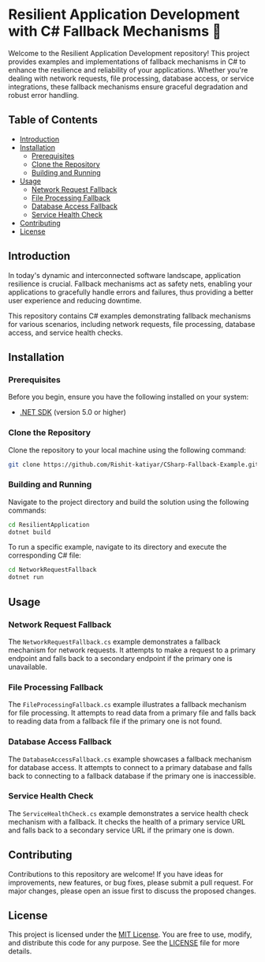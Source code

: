# Resilient Application Development with C# Fallback Mechanisms 🚀

Welcome to the Resilient Application Development repository! This project provides examples and implementations of fallback mechanisms in C# to enhance the resilience and reliability of your applications. Whether you're dealing with network requests, file processing, database access, or service integrations, these fallback mechanisms ensure graceful degradation and robust error handling.

## Table of Contents

- [Introduction](#introduction)
- [Installation](#installation)
  - [Prerequisites](#prerequisites)
  - [Clone the Repository](#clone-the-repository)
  - [Building and Running](#building-and-running)
- [Usage](#usage)
  - [Network Request Fallback](#network-request-fallback)
  - [File Processing Fallback](#file-processing-fallback)
  - [Database Access Fallback](#database-access-fallback)
  - [Service Health Check](#service-health-check)
- [Contributing](#contributing)
- [License](#license)

## Introduction

In today's dynamic and interconnected software landscape, application resilience is crucial. Fallback mechanisms act as safety nets, enabling your applications to gracefully handle errors and failures, thus providing a better user experience and reducing downtime.

This repository contains C# examples demonstrating fallback mechanisms for various scenarios, including network requests, file processing, database access, and service health checks.

## Installation

### Prerequisites

Before you begin, ensure you have the following installed on your system:

- [.NET SDK](https://dotnet.microsoft.com/download) (version 5.0 or higher)

### Clone the Repository

Clone the repository to your local machine using the following command:

```bash
git clone https://github.com/Rishit-katiyar/CSharp-Fallback-Example.git
```

### Building and Running

Navigate to the project directory and build the solution using the following commands:

```bash
cd ResilientApplication
dotnet build
```

To run a specific example, navigate to its directory and execute the corresponding C# file:

```bash
cd NetworkRequestFallback
dotnet run
```

## Usage

### Network Request Fallback

The `NetworkRequestFallback.cs` example demonstrates a fallback mechanism for network requests. It attempts to make a request to a primary endpoint and falls back to a secondary endpoint if the primary one is unavailable.

### File Processing Fallback

The `FileProcessingFallback.cs` example illustrates a fallback mechanism for file processing. It attempts to read data from a primary file and falls back to reading data from a fallback file if the primary one is not found.

### Database Access Fallback

The `DatabaseAccessFallback.cs` example showcases a fallback mechanism for database access. It attempts to connect to a primary database and falls back to connecting to a fallback database if the primary one is inaccessible.

### Service Health Check

The `ServiceHealthCheck.cs` example demonstrates a service health check mechanism with a fallback. It checks the health of a primary service URL and falls back to a secondary service URL if the primary one is down.

## Contributing

Contributions to this repository are welcome! If you have ideas for improvements, new features, or bug fixes, please submit a pull request. For major changes, please open an issue first to discuss the proposed changes.

## License

This project is licensed under the [MIT License](LICENSE). You are free to use, modify, and distribute this code for any purpose. See the [LICENSE](LICENSE) file for more details.

